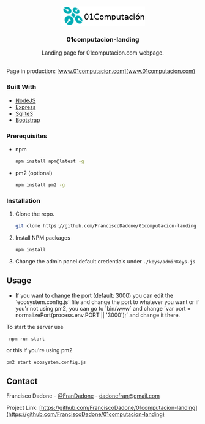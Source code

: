 
<!-- PROJECT LOGO -->
<br />
<p align="center">
  <a href="https://github.com/FranciscoDadone/01computacion-landing">
    <img src="public/images/logo.png" />
</a>

  <h3 align="center">01computacion-landing</h3>
  <p align="center">
  Landing page for 01computacion.com webpage.
<br />
    <br />
  </p>
</p>

Page in production: [www.01computacion.com](www.01computacion.com)
### Built With

* [NodeJS](https://nodejs.org)
* [Express](https://expressjs.com)
* [Sqlite3](https://www.sqlite.org/index.html)
* [Bootstrap](https://getbootstrap.com)


### Prerequisites

* npm
  ```sh
  npm install npm@latest -g
  ```

* pm2 (optional)
  ```sh
  npm install pm2 -g
  ```

### Installation

1. Clone the repo.
   ```sh
   git clone https://github.com/FranciscoDadone/01computacion-landing
   ```
2. Install NPM packages
   ```sh
   npm install
   ```
3. Change the admin panel default credentials under ```./keys/adminKeys.js```



<!-- USAGE EXAMPLES -->
## Usage

* If you want to change the port (default: 3000) you can edit the ´ecosystem.config.js´ file and change the port to whatever you want or if you'r not using pm2, you can go to ´bin/www´ and change ´var port = normalizePort(process.env.PORT || '3000');´ and change it there.

To start the server use
  ```sh
   npm run start
  ```
or this if you're using pm2
  ```
  pm2 start ecosystem.config.js
  ```

<!-- CONTACT -->
## Contact

Francisco Dadone - [@FranDadone](https://twitter.com/FranDadone) - dadonefran@gmail.com

Project Link: [https://github.com/FranciscoDadone/01computacion-landing](https://github.com/FranciscoDadone/01computacion-landing)
